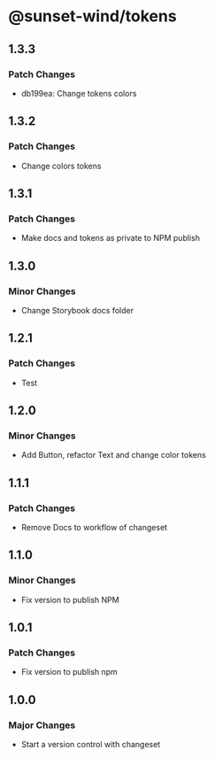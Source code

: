 # @sunset-wind/tokens

## 1.3.3

### Patch Changes

- db199ea: Change tokens colors

## 1.3.2

### Patch Changes

- Change colors tokens

## 1.3.1

### Patch Changes

- Make docs and tokens as private to NPM publish

## 1.3.0

### Minor Changes

- Change Storybook docs folder

## 1.2.1

### Patch Changes

- Test

## 1.2.0

### Minor Changes

- Add Button, refactor Text and change color tokens

## 1.1.1

### Patch Changes

- Remove Docs to workflow of changeset

## 1.1.0

### Minor Changes

- Fix version to publish NPM

## 1.0.1

### Patch Changes

- Fix version to publish npm

## 1.0.0

### Major Changes

- Start a version control with changeset
